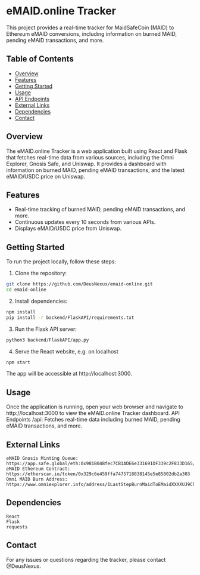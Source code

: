 # eMAID.online Tracker

This project provides a real-time tracker for MaidSafeCoin (MAID) to Ethereum eMAID conversions, including information on burned MAID, pending eMAID transactions, and more.

## Table of Contents

- [Overview](#overview)
- [Features](#features)
- [Getting Started](#getting-started)
- [Usage](#usage)
- [API Endpoints](#api-endpoints)
- [External Links](#external-links)
- [Dependencies](#dependencies)
- [Contact](#contact)

## Overview

The eMAID.online Tracker is a web application built using React and Flask that fetches real-time data from various sources, including the Omni Explorer, Gnosis Safe, and Uniswap. It provides a dashboard with information on burned MAID, pending eMAID transactions, and the latest eMAID/USDC price on Uniswap.

## Features

- Real-time tracking of burned MAID, pending eMAID transactions, and more.
- Continuous updates every 10 seconds from various APIs.
- Displays eMAID/USDC price from Uniswap.

## Getting Started

To run the project locally, follow these steps:

1. Clone the repository:
```bash
git clone https://github.com/DeusNexus/emaid-online.git
cd emaid-online
```

2. Install dependencies:
```bash
npm install
pip install -r backend/FlaskAPI/requirements.txt
```

3. Run the Flask API server:
```bash
python3 backend/FlaskAPI/app.py
```

4. Serve the React website, e.g. on localhost
```bash
npm start
```

The app will be accessible at http://localhost:3000.

## Usage
Once the application is running, open your web browser and navigate to http://localhost:3000 to view the eMAID.online Tracker dashboard.
API Endpoints
    /api: Fetches real-time data including burned MAID, pending eMAID transactions, and more.

## External Links
    eMAID Gnosis Minting Queue: https://app.safe.global/eth:0x981B048fec7CB1ADE6e331691DF339c2F833D165/transactions/queue
    eMAID Ethereum Contract: https://etherscan.io/token/0x329c6e459ffa7475718838145e5e85802db2a303
    Omni MAID Burn Address: https://www.omniexplorer.info/address/1LastStepBurnMaidToEMaidXXXXUJ9ChK

## Dependencies
    React
    Flask
    requests

## Contact
For any issues or questions regarding the tracker, please contact @DeusNexus.